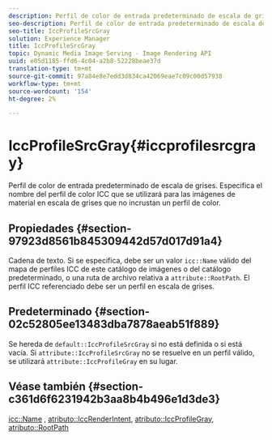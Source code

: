 ```yaml
---
description: Perfil de color de entrada predeterminado de escala de grises. Especifica el nombre del perfil de color ICC que se utilizará para las imágenes de material en escala de grises que no incrustan un perfil de color.
seo-description: Perfil de color de entrada predeterminado de escala de grises. Especifica el nombre del perfil de color ICC que se utilizará para las imágenes de material en escala de grises que no incrustan un perfil de color.
seo-title: IccProfileSrcGray
solution: Experience Manager
title: IccProfileSrcGray
topic: Dynamic Media Image Serving - Image Rendering API
uuid: e05d1185-ffd6-4c04-a2b8-52228beae37d
translation-type: tm+mt
source-git-commit: 97a84e8e7edd3d834ca42069eae7c09c00d57938
workflow-type: tm+mt
source-wordcount: '154'
ht-degree: 2%

---
```



# IccProfileSrcGray{#iccprofilesrcgray}

Perfil de color de entrada predeterminado de escala de grises. Especifica el nombre del perfil de color ICC que se utilizará para las imágenes de material en escala de grises que no incrustan un perfil de color.

## Propiedades {#section-97923d8561b845309442d57d017d91a4}

Cadena de texto. Si se especifica, debe ser un valor `icc::Name` válido del mapa de perfiles ICC de este catálogo de imágenes o del catálogo predeterminado, o una ruta de archivo relativa a `attribute::RootPath`. El perfil ICC referenciado debe ser un perfil en escala de grises.

## Predeterminado {#section-02c52805ee13483dba7878aeab51f889}

Se hereda de `default::IccProfileSrcGray` si no está definida o si está vacía. Si `attribute::IccProfileSrcGray` no se resuelve en un perfil válido, se utilizará `attribute::IccProfileGray` en su lugar.

## Véase también {#section-c361d6f6231942b3aa8b4b496e1d3de3}

[icc::Name](../../../../../ir-api/material-cat/image-rendering-api-ref/c-ir-material-catalog/c-ir-icc-profile-map-reference/r-ir-name-icc.md#reference-7a293ede360e433782575f8f6a562ac2) ,  [atributo::IccRenderIntent](../../../../../ir-api/material-cat/image-rendering-api-ref/c-ir-material-catalog/c-ir-attributes-reference/r-ir-iccrenderintent.md#reference-3b80b7a4c25545a593c5076f318b5c40),  [atributo::IccProfileGray](../../../../../ir-api/material-cat/image-rendering-api-ref/c-ir-material-catalog/c-ir-attributes-reference/r-ir-iccprofilegray.md#reference-712f1d0dcca748df9aaf495681bb39e6),  [atributo::RootPath](../../../../../ir-api/material-cat/image-rendering-api-ref/c-ir-material-catalog/c-ir-attributes-reference/r-ir-rootpath.md#reference-a4d7c96b62e14fcbad1740c702f160f3)
